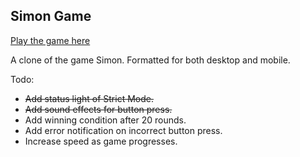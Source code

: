 ## Simon Game

[Play the game here](https://beeboobeep.github.io/simon-clone)

A clone of the game Simon. Formatted for both desktop and mobile.

Todo:
- ~~Add status light of Strict Mode.~~
- ~~Add sound effects for button press.~~
- Add winning condition after 20 rounds.
- Add error notification on incorrect button press.
- Increase speed as game progresses.

